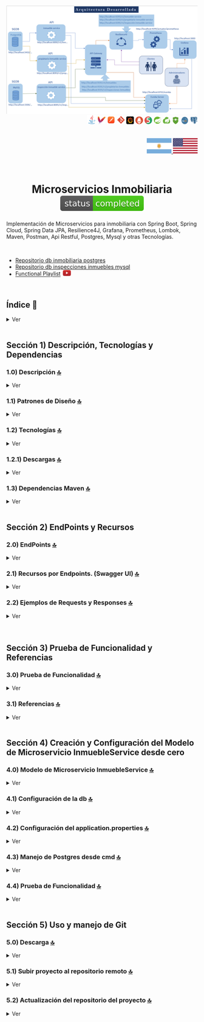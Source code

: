 <div align="center">
  <img src="../img/MicroservicesArquitectura.png" >
</div>

  <div align="right">
    <img width="24" height="24" src="../icons/backend/java/png/java.png" />
    <img width="20" height="20" src="../icons/devops/png/maven.png" />
    <img width="22" height="22" src="../icons/devops/png/postman.png" />
    <img width="22" height="22" src="../icons/devops/png/git.png" />
	<img width="20" height="20" src="../icons/devops/png/grafana.png" /> 
	<img width="20" height="20" src="../icons/devops/png/prometheus.png" />  
    <img width="20" height="" src="../icons/backend/java/png/junit.png" />
    <img width="20" height="20" src="../icons/backend/java/png/spring-boot.png" /> 
    <img width="20" height="20" src="../icons/backend/java/png/spring-cloud.png" /> 
	<img width="20" height="19" src="../icons/backend/java/png/spring-security.png" /> 
	<img width="20" height="19" src="../icons/database/png/mysql.png" />  
	<img width="20" height="20" src="../icons/database/png/postgres.png" />
	   
  </div>

<br>

<br>



<div align="right"> 
  <a href="./README.es.md">
    <img src="../icons/translation/arg-flag.jpg" width="65" height="40" />
  </a> 
  <a href="../../README.md">
    <img src="../icons/translation/eeuu-flag.jpg"  width="65" height="40" />
  </a> 
</div>

<br>

<br>

<div align="center">

# Microservicios Inmobiliaria ![(status-completed)](../icons/badges/status-completed.svg)

</div>

Implementación de Microservicios para inmobiliaria con Spring Boot, Spring Cloud, Spring Data JPA, Resilience4J, Grafana, Prometheus, Lombok, Maven, Postman, Api Restful, Postgres, Mysql y otras Tecnologías.

<br>

* [Repositorio db inmobiliaria postgres](https://github.com/andresWeitzel/db_inmobiliaria_microservicios_postgres)
* [Repositorio db inspecciones inmuebles mysql](https://github.com/andresWeitzel/db_inspecciones_inmuebles_microservicios_mysql)
* [Functional Playlist](https://www.youtube.com/playlist?list=PLCl11UFjHurC0zJPiNF-rCbAFd2BGUBOe) <a href="https://www.youtube.com/playlist?list=PLCl11UFjHurC0zJPiNF-rCbAFd2BGUBOe" target="_blank"> <img src="../icons/social-networks/yt.png" width="25" /></a>
 


<br>

## Índice 📜

<details>
 <summary> Ver </summary>
 
 <br>
 
 
### Sección 1) Descripción, Tecnologías y Dependencias 
 
 - [1.0) Descripción del Proyecto.](#10-descripción-)
 - [1.1) Patrones de Diseño.](#11-patrones-de-diseño-)
 - [1.2) Tecnologías.](#12-tecnologías-)
     - [1.2.1) Descargas.](#121-descargas)
 - [1.3) Dependencias Maven.](#13-dependencias-maven-)
 
### Sección 2) Endpoints y Recursos 
 
 - [2.0) EndPoints.](#endpoints-)
 - [2.1) Recursos por Endpoints.](#documentación-gráfica-de-recursos-por-endpoints-swagger-ui-)
 - [2.2) Ejemplos de Requests y Responses.](#22-ejemplos-de-requests-y-responses-)
 
 
### Sección 3) Prueba de Funcionalidad y Referencias
 
 - [3.0) Prueba de Funcionalidad.](#30-prueba-de-funcionalidad-)
 - [3.1) Referencias.](#31-referencias-)
	
### Sección 4) Creación y Configuración del Modelo de Microservicio InmuebleService desde cero
 
 - [4.0) Modelo de Microservicio InmuebleService.](#40-modelo-de-microservicio-inmuebleservice-)
     - [4.0.0) Creación y Configuración.](#400-creción-y-configuración)
     - [4.0.1) Enums.](#401-enums)
     - [4.0.2) Entidades.](#402-entidades)
     - [4.0.3) Interfaces.](#403-interfaces)
     - [4.0.4) Servicios.](#404-servicios)
     - [4.0.5) Objetos Value Object.](#405-objetos-value-objects)
     - [4.0.6) Template Value Object.](#406-template-value-objects)
     - [4.0.7) Controllers.](#407-controllers)
- [4.1) Configuración de la db.](#41-configuración-de-la-db-)
- [4.2) Configuración del application.properties.](#42-configuración-del-application-properties)
- [4.3) Manejo de Postgres desde cmd.](#43-manejo-de-postgres-desde-cmd)
- [4.4) Prueba de funcionalidad.](#44-prueba-de-funcionalidad)

### Sección 5) Uso y manejo de Git

- [5.0) Descarga.](#50-descarga-)
- [5.1) Subir proyecto al repositorio remoto.](#51-subir-proyecto-al-repositorio-remoto-)
- [5.2) Actualización del repositorio del proyecto.](#52-actualización-del-repositorio-del-proyecto-)
 
	
	
</details>


<br>

## Sección 1) Descripción, Tecnologías y Dependencias 


### 1.0) Descripción [🔝](#índice-) 

<details>
 <summary>Ver</summary>
 
 <br>

* Este proyecto surgió a fin de poner en práctica la interrelación y funcionamiento de varios Microservicios con diferentes SGDB como lo son Mysql y Postgres.
* Los Microservicios `PropietarioInmuebleService` e `InmuebleService` implementan una misma base de datos de tipo SGDB Postgres para una inmobiliaria.
* El Microservicio `InspeccionInmuebleService` se comunicará con una base de datos de tipo Mysql para la validación y control de los inmuebles de dicha.
* El Servicio de Gestión Genérico de los Microservicios será `EurekaService`, este no implementará ninguna base de datos ya que será el responsable de toda la gestión y Control del resto de los Microservicios y Servicios.
* El Servicio `Api Gateway` será el encargado de la gestión del resto de los 3 microservicios de la aplicación, se entrelaza mediante el Patrón de Diseño Circuit Breaker para el Control de Excepciones, Tolerancias a fallos, etc. Todos los recursos de los microservicios pasan a través del puerto y dirección de este.
* El Servicio `ResilienceFourJ` será el encargado de manejar de forma directa el Control de Excepciones, Errores, etc que se puedan presentar, al igual que el ApiGateway maneja el patrón Circuit Breaker, además para cada recurso de cada microservicio se implementar los módulos de dicho patrón.
* ResilienceFourJ está directamente configurado para trabajar con `Prometheus` y `Grafana`. Prometheus Manejará toda la información de ResilienceFourJ y Grafana deployará dicha información en un entorno Gráfico de tipo Dashboard.


* El Proyecto consta de 3 microservicios de tipo REST y 3 servicios de gestión, administración y seguridad para los microservicios

``` Microservicios
|  |  |--------> Microservice Rest InmuebleService ----------------> db_inmobiliaria_microservicios  		--> (Postgres) --> (compartida) 
|  |-----------> Microservice Rest PropietarioInmuebleService------> db_inmobiliaria_microservicios  		--> (Postgres) --> (compartida) 
|--------------> Microservice Rest InspeccionInmuebleService-------> db_inspecciones_inmuebles_microservicios   --> (Mysql)    --> (única)  
```

```
Servicios
|  |  |  |-----> Servicio EurekaService -----------> Servidor de Gestión de Microservicios
|  |  |--------> Servicio ApiGatewayService -------> Proxy con balanceo de carga para la gestión de peticiones de los Microservicios 
|  |-----------> Servicio ResilienceFourJService --> Servicio para el Control de Excepciones y Tolerancia a Fallos. Patrón Circuit Breaker
| |------------> Servicio Prometheus/Actuator -----> Manejo de los datos de ResilienceFourJ
|--------------> Servicio Grafana Dashboard -------> Deploy de los datos transferidos por Prometheus
```
 
 <br>

* [Repositorio db inmobiliaria postgres](https://github.com/andresWeitzel/db_inmobiliaria_microservicios_postgres)
* [Repositorio db inspecciones inmuebles mysql](https://github.com/andresWeitzel/db_inspecciones_inmuebles_microservicios_mysql)
* [PlayList Proyecto](https://www.youtube.com/playlist?list=PLCl11UFjHurC0zJPiNF-rCbAFd2BGUBOe)
 
<br>

</details>



### 1.1) Patrones de Diseño [🔝](#índice-)

<details>
 <summary>Ver</summary>
 
 <br>

| **Patrón de Diseño** | **Finalidad** |               
| ------------- | ------------- |
| DAO | Uso de interfaces y repositorios para la persistencia y almacenamiento de datos. |
| MVC | Separación y Representación de los Datos, Manejo de errores, Escalabilidad, etc  |
| VO  | Patrón Value Object para el relacionamiento de Objetos a través de Templates de cada Microservicio |
| DTO  | Patrón para el Uso de Objetos POJO para tranferencia de datos entre los Microservices y Resilience4J |
| Circuit Breaker | Patrón para el Control y Manejo de Excepciones junto con la Tolerancia a Fallos |

<br>

</details>



### 1.2) Tecnologías [🔝](#índice-)

<details>
 <summary>Ver</summary>
 
 <br>

| **Tecnologías** | **Versión** | **Finalidad** |           
| ------------- | ------------- | ------------- |
| [Java](https://docs.oracle.com/en/) |  12.0.2 | JDK |
| [Spring Tool Suite 4](https://spring.io/blog/2021/06/21/spring-tools-4-11-0-released) | 4.9.0  | IDE |
| [Spring Boot](https://spring.io/) |  2.6.4  | Framework |
| [Spring Boot Data JPA](https://spring.io/projects/spring-data-jpa)  | 2.6.3 | Mapeo de objetos y persistencia en la db |
| [Spring Validation](https://www.baeldung.com/spring-boot-bean-validation)  | 2.7 | Anotations para Validaciones |
| [Eureka Server and Client](https://cloud.spring.io/spring-cloud-netflix/multi/multi_spring-cloud-eureka-server.html) | 3.1.1 | Administración de Microservicios |
| [Api-Gateway](https://www.baeldung.com/spring-cloud-gateway) | 3.1.1 | Manejo de Recursos de nuestro Proxy |
| [Resilience4J](https://resilience4j.readme.io/docs) | 3.1.1 | Utilización del Patrón Circuit Breaker |
| [Spring-Actuator](https://resilience4j.readme.io/docs) | 3.1.1 | Monitorización y Administraciíon ApiRest |
| [Micrometer-Prometheus](https://www.baeldung.com/micrometer) | 1.8.4 | Dashboard y Monitorizacion data |
| [Prometheus App](https://prometheus.io/) | 2.35 |  Monitoreo |
| [Grafana App](https://grafana.com/) | 8.4.6 | Deploy de Analítica Microservicios |
| [Lombok](https://projectlombok.org/) | 1.18.22 | Automatización de Código | 
| [Open-Api y UI Swagger](https://www.openapis.org/) | 1.6.4 | Documentación de la Api | 
| [UI Swagger](https://swagger.io/tools/swagger-ui/) | 1.6.4 | Visualización y Gestión de la Api | 
| [Maven](https://maven.apache.org/) |  4.0.0 | Gestor de Proyectos |
| [Postman](https://www.postman.com/) | 9.1.1 | Visualización y Gestión de la Api | 
| [XAMPP](https://www.apachefriends.org/https://www.apachefriends.org/) | 3.2.2  | Paquete de Servidores |
| [DBeaver](https://www.apachefriends.org/) | 21.1 | Gestor de Base de Datos |
| [Mysql](https://www.mysql.com/) | 10.1.38 | Sistema de Gestión de Bases de Datos |
| [PostgreSQL](https://www.postgresql.org/) | 13.4 | Sistema de Gestión de Bases de Datos |
| [CMD](https://learn.microsoft.com/en-us/windows-server/administration/windows-commands/cmd) | 10 | Símbolo del Sistema para linea de comandos | 
| [GNU bash / Terminal](https://www.gnu.org/software/bash/) | 4.4.23  | Bash / Terminal para el manejo e implementación de Git. |
| [Git](https://git-scm.com/) | 2.29.1  | Control de Versiones |

<br>

</details>


### 1.2.1) Descargas [🔝](#índice-)

<details>
 <summary>Ver</summary>
 
 <br>

* [Java-JDK 12](https://www.oracle.com/java/technologies/javase/jdk12-archive-downloads.html)
* [Spring Tool Suite 4](https://spring.io/tools)
* [Prometheus](https://prometheus.io/download/)
* [Grafana](https://grafana.com/grafana/download?platform=windows)
* [Dbeaver](https://dbeaver.io/download/)
* [PostgreSQL](https://www.postgresql.org/download/)
* [MySQL](https://www.mysql.com/it/)	
* [Xampp](https://www.apachefriends.org/download.html)
* [Lombok](https://projectlombok.org/download)
* [Open UI](https://open-ui.org/)
* [Postman](https://www.postman.com/downloads/)
* [MongoDB](https://www.mongodb.com/try/download/community)
* [MongoDB Compass](https://www.mongodb.com/try/download/compass)
* [Git](https://git-scm.com/downloads)

<br>

</details>


### 1.3) Dependencias Maven [🔝](#índice-)

<details>
 <summary>Ver</summary>
 
 <br>

| **Dependencia Maven**  | **Versión** | **Finalidad** |             
| ------------- | ------------- | ------------- |
| mysql-connector | 8.0.21 |  Conexión al SGDB Mysql |
| postgresql-connector | 42.3.1 | Conexión al SGDB PostgreSQL | 
| lombok | 1.18.22 |  Dependencia para la automatización de Código |
| spring-boot-starter-test | 2.6.4 | Uso de Testing |
| spring-boot-starter-data-jpa | 2.6.4 | Api de JpaRepository para el manejo de métodos | 
| spring-boot-starter-devtools | 2.6.6 | Herramienta para la recompilación en tiempo de ejecución |
| spring-boot-starter-web | 2.6.4 | Se agrega toda la configuración web automáticamente de Maven a Spring |
| spring-boot-starter-actuator | 2.6.6 | Monitorización y Administración de la Api Rest |
| spring-boot-starter-aop | 2.6.6 | Modularidad de la Api Rest |
| spring-cloud-starter-netflix-eureka-client | 3.1.1 | Conexión de Servicio con el Servidor Eureka |
| spring-cloud-starter-netflix-eureka-server | 3.1.1 | Dependencias para el Servidor Eureka |
| spring-cloud-starter-gateway | 3.1.1 | Manejo de Recursos de nuestro Proxy |
| spring-cloud-starter-bootstrap | 3.1.1 | Preparación del Servidor de Configuración |
| spring-cloud-starter-config | 3.1.1 | Nos permite exteriorizar y centralizar la configuración de los microservicios en un solo lugar |
| spring-cloud-starter-circuitbreaker-resilience4j | 2.1.1 | Dependencia para el patrón Circ Break y el uso de Resiliencia | 

| **Administrador de Dependencia Maven**  | **Versión** | **Finalidad** |             
| ------------- | ------------- | ------------- |
| spring-cloud-dependencies | 2021.0.0 | Administrador de Dependencias cloud |


<br>

</details>



<br>

## Sección 2) EndPoints y Recursos

### 2.0) EndPoints [🔝](#índice-)

<details>
 <summary>Ver</summary>
 
### EndPoints MicroServicios Por Defecto:
* http://localhost:8092/v1/inmuebles/
* http://localhost:8093/v1/propietarios-inmuebles/
* http://localhost:8095/v1/inspecciones-inmuebles/

### EndPoints MicroServicios con Api Gateway:
* http://localhost:9191/v1/inmuebles/
* http://localhost:9191/v1/propietarios-inmuebles/
* http://localhost:9191/v1/inspecciones-inmuebles/

### EndPoints MicroServicios con Resilience4J
* http://localhost:9295/v1/inmueble-service
* http://localhost:9295/v1/propietario-inmueble-service/
* http://localhost:9295/v1/inspeccion-inmueble-service/

### EndPoint Analítica con Prometheus
* http://localhost:9295/actuator/prometheus

### EndPoint Deploy con Grafana (username:admin password:admin)
* http://localhost:3000/d/X034JGT7Gz/springboot-apm-dashboard?orgId=1&from=now-1m&to=now
  

<br>

</details>





### 2.1) Recursos por Endpoints. (Swagger UI) [🔝](#índice-)

<details>
 <summary>Ver</summary>

### Servicios en Spring Cloud Eureka Server
![Index app](../img/eurekaServer.png)

### MicroServices por host y puerto independientes
![Index app](../img/microservicesList.png)

### Deploy de Carga Inicial de Recursos a través de Grafana
![Index app](../img/carga_inicial.png)

### Métodos GET Testeo Microservices puerto Resilience con Postman
![Index app](../img/getMicroservices.png)

### Estadisticas de uso Http Métodos GET en Grafana
![Index app](../img/getHttpStadistic.png)

### Métodos POST Testeo Microservices puerto Resilience con Postman
![Index app](../img/postMicroservices.png)

### Estadisticas de uso Http Métodos POST en Grafana
![Index app](../img/postHttpStadistic.png)

### Deploy de Carga luego del consumo de Recursos a través de Grafana
![Index app](../img/carga_uso.png)
	
### Deploy de Carga de CPU Usada por el Sistema luego del consumo de Recursos a través de Grafana
![Index app](../img/systemCpuUsage.png)

 
 <br>

</details>

### 2.2) Ejemplos de Requests y Responses [🔝](#índice-)

<details>
 <summary>Ver</summary>

## Microservicio InmuebleService

### 2.2.1) POST Operations

#### Create Inmueble

###### Request (POST)

**Method:** POST  
**URL:** `http://localhost:8092/v1/inmuebles/`  
**Headers:**  
- Content-Type: application/json

**Body (raw JSON):**
```json
{
    "idPropInm": "550e8400-e29b-41d4-a716-446655440000",
    "descr": "Departamento de 2 ambientes con balcón",
    "tipo": "Departamento",
    "estadoInm": "DISPONIBLE",
    "precInmUsd": 150000.0,
    "direc": "Av. Corrientes 1234",
    "ubic": "Palermo",
    "sitWeb": "www.inmobiliaria.com"
}
```

###### Response (200 OK)

```json
{
    "id": "550e8400-e29b-41d4-a716-446655440001",
    "idPropInm": "550e8400-e29b-41d4-a716-446655440000",
    "descr": "Departamento de 2 ambientes con balcón",
    "tipo": "Departamento",
    "estadoInm": "DISPONIBLE",
    "precInmUsd": 150000.0,
    "direc": "Av. Corrientes 1234",
    "ubic": "Palermo",
    "sitWeb": "www.inmobiliaria.com"
}
```

###### Response (422 Unprocessable Entity)

```json
{
    "message": "No se ha Insertado el Inmueble en la Base de Datos"
}
```

### 2.2.2) GET Operations

#### Get All Inmuebles (Paginated)

###### Request (GET)

**Method:** GET  
**URL:** `http://localhost:8092/v1/inmuebles/listado?page=0&size=5&sort=id,desc`  
**Headers:**  
- Content-Type: application/json

###### Response (200 OK)

```json
{
    "content": [
        {
            "id": "550e8400-e29b-41d4-a716-446655440001",
            "idPropInm": "550e8400-e29b-41d4-a716-446655440000",
            "descr": "Departamento de 2 ambientes con balcón",
            "tipo": "Departamento",
            "estadoInm": "DISPONIBLE",
            "precInmUsd": 150000.0,
            "direc": "Av. Corrientes 1234",
            "ubic": "Palermo",
            "sitWeb": "www.inmobiliaria.com"
        }
    ],
    "pageable": {
        "sort": {
            "sorted": true,
            "unsorted": false
        },
        "pageNumber": 0,
        "pageSize": 5,
        "offset": 0,
        "paged": true,
        "unpaged": false
    },
    "totalElements": 1,
    "totalPages": 1,
    "last": true,
    "first": true,
    "sort": {
        "sorted": true,
        "unsorted": false
    },
    "numberOfElements": 1,
    "size": 5,
    "number": 0
}
```

#### Get Inmueble by ID

###### Request (GET)

**Method:** GET  
**URL:** `http://localhost:8092/v1/inmuebles/id/550e8400-e29b-41d4-a716-446655440001`  
**Headers:**  
- Content-Type: application/json

###### Response (200 OK)

```json
{
    "id": "550e8400-e29b-41d4-a716-446655440001",
    "idPropInm": "550e8400-e29b-41d4-a716-446655440000",
    "descr": "Departamento de 2 ambientes con balcón",
    "tipo": "Departamento",
    "estadoInm": "DISPONIBLE",
    "precInmUsd": 150000.0,
    "direc": "Av. Corrientes 1234",
    "ubic": "Palermo",
    "sitWeb": "www.inmobiliaria.com"
}
```

#### Get Inmuebles by Propietario ID

###### Request (GET)

**Method:** GET  
**URL:** `http://localhost:8092/v1/inmuebles/id-propietario-inmueble/550e8400-e29b-41d4-a716-446655440000?page=0&size=10`  
**Headers:**  
- Content-Type: application/json

###### Response (200 OK)

```json
{
    "content": [
        {
            "id": "550e8400-e29b-41d4-a716-446655440001",
            "idPropInm": "550e8400-e29b-41d4-a716-446655440000",
            "descr": "Departamento de 2 ambientes con balcón",
            "tipo": "Departamento",
            "estadoInm": "DISPONIBLE",
            "precInmUsd": 150000.0,
            "direc": "Av. Corrientes 1234",
            "ubic": "Palermo",
            "sitWeb": "www.inmobiliaria.com"
        }
    ],
    "totalElements": 1,
    "totalPages": 1
}
```

#### Get Inmueble with Propietario Template

###### Request (GET)

**Method:** GET  
**URL:** `http://localhost:8092/v1/inmuebles/inmueble-con-propietario-inmueble/id-inm/550e8400-e29b-41d4-a716-446655440001`  
**Headers:**  
- Content-Type: application/json

###### Response (200 OK)

```json
{
    "propietarioInmuebleVO": {
        "id": "550e8400-e29b-41d4-a716-446655440000",
        "nombre": "Juan",
        "apellido": "Pérez",
        "edad": 35,
        "fechaNac": "1988-05-15",
        "tipoDoc": "DNI",
        "nroDoc": "12345678",
        "direc": "Av. Libertador 1000",
        "nroTelPrinc": "11-1234-5678",
        "nroTelSec": "11-8765-4321",
        "email": "juan.perez@email.com"
    },
    "inmueble": {
        "id": "550e8400-e29b-41d4-a716-446655440001",
        "idPropInm": "550e8400-e29b-41d4-a716-446655440000",
        "descr": "Departamento de 2 ambientes con balcón",
        "tipo": "Departamento",
        "estadoInm": "DISPONIBLE",
        "precInmUsd": 150000.0,
        "direc": "Av. Corrientes 1234",
        "ubic": "Palermo",
        "sitWeb": "www.inmobiliaria.com"
    }
}
```

### 2.2.3) PUT Operations

#### Update Inmueble

###### Request (PUT)

**Method:** PUT  
**URL:** `http://localhost:8092/v1/inmuebles/`  
**Headers:**  
- Content-Type: application/json

**Body (raw JSON):**
```json
{
    "id": "550e8400-e29b-41d4-a716-446655440001",
    "idPropInm": "550e8400-e29b-41d4-a716-446655440000",
    "descr": "Departamento de 2 ambientes con balcón y terraza",
    "tipo": "Departamento",
    "estadoInm": "VENDIDO",
    "precInmUsd": 160000.0,
    "direc": "Av. Corrientes 1234",
    "ubic": "Palermo",
    "sitWeb": "www.inmobiliaria.com"
}
```

###### Response (200 OK)

```json
{
    "id": "550e8400-e29b-41d4-a716-446655440001",
    "idPropInm": "550e8400-e29b-41d4-a716-446655440000",
    "descr": "Departamento de 2 ambientes con balcón y terraza",
    "tipo": "Departamento",
    "estadoInm": "VENDIDO",
    "precInmUsd": 160000.0,
    "direc": "Av. Corrientes 1234",
    "ubic": "Palermo",
    "sitWeb": "www.inmobiliaria.com"
}
```

### 2.2.4) DELETE Operations

#### Delete Inmueble

###### Request (DELETE)

**Method:** DELETE  
**URL:** `http://localhost:8092/v1/inmuebles/550e8400-e29b-41d4-a716-446655440001`  
**Headers:**  
- Content-Type: application/json

###### Response (200 OK)

```json
{
    "message": "Se ha Eliminado el Inmueble de la Base de Datos"
}
```

---

## Microservicio PropietarioInmuebleService

### 2.2.5) POST Operations

#### Create Propietario Inmueble

###### Request (POST)

**Method:** POST  
**URL:** `http://localhost:8093/v1/propietarios-inmuebles/`  
**Headers:**  
- Content-Type: application/json

**Body (raw JSON):**
```json
{
    "nombre": "María",
    "apellido": "González",
    "edad": 42,
    "fechaNac": "1981-03-20",
    "tipoDoc": "DNI",
    "nroDoc": "87654321",
    "direc": "Av. Santa Fe 2000",
    "nroTelPrinc": "11-9876-5432",
    "nroTelSec": "11-1111-2222",
    "email": "maria.gonzalez@email.com"
}
```

###### Response (200 OK)

```json
{
    "id": "550e8400-e29b-41d4-a716-446655440002",
    "nombre": "María",
    "apellido": "González",
    "edad": 42,
    "fechaNac": "1981-03-20",
    "tipoDoc": "DNI",
    "nroDoc": "87654321",
    "direc": "Av. Santa Fe 2000",
    "nroTelPrinc": "11-9876-5432",
    "nroTelSec": "11-1111-2222",
    "email": "maria.gonzalez@email.com"
}
```

### 2.2.6) GET Operations

#### Get All Propietarios (Paginated)

###### Request (GET)

**Method:** GET  
**URL:** `http://localhost:8093/v1/propietarios-inmuebles/listado?page=0&size=5&sort=apellido,asc`  
**Headers:**  
- Content-Type: application/json

###### Response (200 OK)

```json
{
    "content": [
        {
            "id": "550e8400-e29b-41d4-a716-446655440000",
            "nombre": "Juan",
            "apellido": "Pérez",
            "edad": 35,
            "fechaNac": "1988-05-15",
            "tipoDoc": "DNI",
            "nroDoc": "12345678",
            "direc": "Av. Libertador 1000",
            "nroTelPrinc": "11-1234-5678",
            "nroTelSec": "11-8765-4321",
            "email": "juan.perez@email.com"
        },
        {
            "id": "550e8400-e29b-41d4-a716-446655440002",
            "nombre": "María",
            "apellido": "González",
            "edad": 42,
            "fechaNac": "1981-03-20",
            "tipoDoc": "DNI",
            "nroDoc": "87654321",
            "direc": "Av. Santa Fe 2000",
            "nroTelPrinc": "11-9876-5432",
            "nroTelSec": "11-1111-2222",
            "email": "maria.gonzalez@email.com"
        }
    ],
    "totalElements": 2,
    "totalPages": 1
}
```

#### Get Propietario by ID

###### Request (GET)

**Method:** GET  
**URL:** `http://localhost:8093/v1/propietarios-inmuebles/id/550e8400-e29b-41d4-a716-446655440000`  
**Headers:**  
- Content-Type: application/json

###### Response (200 OK)

```json
{
    "id": "550e8400-e29b-41d4-a716-446655440000",
    "nombre": "Juan",
    "apellido": "Pérez",
    "edad": 35,
    "fechaNac": "1988-05-15",
    "tipoDoc": "DNI",
    "nroDoc": "12345678",
    "direc": "Av. Libertador 1000",
    "nroTelPrinc": "11-1234-5678",
    "nroTelSec": "11-8765-4321",
    "email": "juan.perez@email.com"
}
```

#### Get Propietarios by Nombre

###### Request (GET)

**Method:** GET  
**URL:** `http://localhost:8093/v1/propietarios-inmuebles/nombre/Juan?page=0&size=10`  
**Headers:**  
- Content-Type: application/json

###### Response (200 OK)

```json
{
    "content": [
        {
            "id": "550e8400-e29b-41d4-a716-446655440000",
            "nombre": "Juan",
            "apellido": "Pérez",
            "edad": 35,
            "fechaNac": "1988-05-15",
            "tipoDoc": "DNI",
            "nroDoc": "12345678",
            "direc": "Av. Libertador 1000",
            "nroTelPrinc": "11-1234-5678",
            "nroTelSec": "11-8765-4321",
            "email": "juan.perez@email.com"
        }
    ],
    "totalElements": 1,
    "totalPages": 1
}
```

### 2.2.7) PUT Operations

#### Update Propietario Inmueble

###### Request (PUT)

**Method:** PUT  
**URL:** `http://localhost:8093/v1/propietarios-inmuebles/`  
**Headers:**  
- Content-Type: application/json

**Body (raw JSON):**
```json
{
    "id": "550e8400-e29b-41d4-a716-446655440000",
    "nombre": "Juan Carlos",
    "apellido": "Pérez",
    "edad": 36,
    "fechaNac": "1988-05-15",
    "tipoDoc": "DNI",
    "nroDoc": "12345678",
    "direc": "Av. Libertador 1500",
    "nroTelPrinc": "11-1234-5678",
    "nroTelSec": "11-8765-4321",
    "email": "juan.perez@email.com"
}
```

###### Response (200 OK)

```json
{
    "id": "550e8400-e29b-41d4-a716-446655440000",
    "nombre": "Juan Carlos",
    "apellido": "Pérez",
    "edad": 36,
    "fechaNac": "1988-05-15",
    "tipoDoc": "DNI",
    "nroDoc": "12345678",
    "direc": "Av. Libertador 1500",
    "nroTelPrinc": "11-1234-5678",
    "nroTelSec": "11-8765-4321",
    "email": "juan.perez@email.com"
}
```

### 2.2.8) DELETE Operations

#### Delete Propietario Inmueble

###### Request (DELETE)

**Method:** DELETE  
**URL:** `http://localhost:8093/v1/propietarios-inmuebles/550e8400-e29b-41d4-a716-446655440000`  
**Headers:**  
- Content-Type: application/json

###### Response (200 OK)

```json
{
    "message": "Se ha Eliminado el Propietario del Inmueble de la Base de Datos"
}
```

---

## Microservicio InspeccionInmuebleService

### 2.2.9) POST Operations

#### Create Inspeccion Inmueble

###### Request (POST)

**Method:** POST  
**URL:** `http://localhost:8095/v1/inspecciones-inmuebles/`  
**Headers:**  
- Content-Type: application/json

**Body (raw JSON):**
```json
{
    "idInm": "550e8400-e29b-41d4-a716-446655440001",
    "estadoInsp": "PENDIENTE",
    "tipoInsp": "ESTRUCTURAL",
    "descrInsp": "Inspección estructural completa del edificio",
    "empresa": "Inspecciones S.A.",
    "direc": "Av. Corrientes 1234",
    "nroTel": "11-5555-6666",
    "costo": 500.0,
    "fecha": "2024-01-15",
    "hora": "14:30:00"
}
```

###### Response (200 OK)

```json
{
    "id": "550e8400-e29b-41d4-a716-446655440003",
    "idInm": "550e8400-e29b-41d4-a716-446655440001",
    "estadoInsp": "PENDIENTE",
    "tipoInsp": "ESTRUCTURAL",
    "descrInsp": "Inspección estructural completa del edificio",
    "empresa": "Inspecciones S.A.",
    "direc": "Av. Corrientes 1234",
    "nroTel": "11-5555-6666",
    "costo": 500.0,
    "fecha": "2024-01-15",
    "hora": "14:30:00"
}
```

### 2.2.10) GET Operations

#### Get All Inspecciones (Paginated)

###### Request (GET)

**Method:** GET  
**URL:** `http://localhost:8095/v1/inspecciones-inmuebles/listado?page=0&size=5&sort=fecha,desc`  
**Headers:**  
- Content-Type: application/json

###### Response (200 OK)

```json
{
    "content": [
        {
            "id": "550e8400-e29b-41d4-a716-446655440003",
            "idInm": "550e8400-e29b-41d4-a716-446655440001",
            "estadoInsp": "PENDIENTE",
            "tipoInsp": "ESTRUCTURAL",
            "descrInsp": "Inspección estructural completa del edificio",
            "empresa": "Inspecciones S.A.",
            "direc": "Av. Corrientes 1234",
            "nroTel": "11-5555-6666",
            "costo": 500.0,
            "fecha": "2024-01-15",
            "hora": "14:30:00"
        }
    ],
    "totalElements": 1,
    "totalPages": 1
}
```

#### Get Inspeccion by ID

###### Request (GET)

**Method:** GET  
**URL:** `http://localhost:8095/v1/inspecciones-inmuebles/id/550e8400-e29b-41d4-a716-446655440003`  
**Headers:**  
- Content-Type: application/json

###### Response (200 OK)

```json
{
    "id": "550e8400-e29b-41d4-a716-446655440003",
    "idInm": "550e8400-e29b-41d4-a716-446655440001",
    "estadoInsp": "PENDIENTE",
    "tipoInsp": "ESTRUCTURAL",
    "descrInsp": "Inspección estructural completa del edificio",
    "empresa": "Inspecciones S.A.",
    "direc": "Av. Corrientes 1234",
    "nroTel": "11-5555-6666",
    "costo": 500.0,
    "fecha": "2024-01-15",
    "hora": "14:30:00"
}
```

#### Get Inspeccion with Inmueble Template

###### Request (GET)

**Method:** GET  
**URL:** `http://localhost:8095/v1/inspecciones-inmuebles/inspeccion-inmueble-con-inmueble/id-inmueble/550e8400-e29b-41d4-a716-446655440001`  
**Headers:**  
- Content-Type: application/json

###### Response (200 OK)

```json
{
    "inspeccionInmuebleEntity": {
        "id": "550e8400-e29b-41d4-a716-446655440003",
        "idInm": "550e8400-e29b-41d4-a716-446655440001",
        "estadoInsp": "PENDIENTE",
        "tipoInsp": "ESTRUCTURAL",
        "descrInsp": "Inspección estructural completa del edificio",
        "empresa": "Inspecciones S.A.",
        "direc": "Av. Corrientes 1234",
        "nroTel": "11-5555-6666",
        "costo": 500.0,
        "fecha": "2024-01-15",
        "hora": "14:30:00"
    },
    "inmuebleVO": {
        "id": "550e8400-e29b-41d4-a716-446655440001",
        "idPropInm": "550e8400-e29b-41d4-a716-446655440000",
        "descr": "Departamento de 2 ambientes con balcón",
        "tipo": "Departamento",
        "estadoInm": "DISPONIBLE",
        "precioInmUsd": 150000.0,
        "direc": "Av. Corrientes 1234",
        "ubic": "Palermo",
        "sitWeb": "www.inmobiliaria.com"
    }
}
```

### 2.2.11) PUT Operations

#### Update Inspeccion Inmueble

###### Request (PUT)

**Method:** PUT  
**URL:** `http://localhost:8095/v1/inspecciones-inmuebles/`  
**Headers:**  
- Content-Type: application/json

**Body (raw JSON):**
```json
{
    "id": "550e8400-e29b-41d4-a716-446655440003",
    "idInm": "550e8400-e29b-41d4-a716-446655440001",
    "estadoInsp": "COMPLETADA",
    "tipoInsp": "ESTRUCTURAL",
    "descrInsp": "Inspección estructural completa del edificio - APROBADA",
    "empresa": "Inspecciones S.A.",
    "direc": "Av. Corrientes 1234",
    "nroTel": "11-5555-6666",
    "costo": 500.0,
    "fecha": "2024-01-15",
    "hora": "14:30:00"
}
```

###### Response (200 OK)

```json
{
    "id": "550e8400-e29b-41d4-a716-446655440003",
    "idInm": "550e8400-e29b-41d4-a716-446655440001",
    "estadoInsp": "COMPLETADA",
    "tipoInsp": "ESTRUCTURAL",
    "descrInsp": "Inspección estructural completa del edificio - APROBADA",
    "empresa": "Inspecciones S.A.",
    "direc": "Av. Corrientes 1234",
    "nroTel": "11-5555-6666",
    "costo": 500.0,
    "fecha": "2024-01-15",
    "hora": "14:30:00"
}
```

### 2.2.12) DELETE Operations

#### Delete Inspeccion Inmueble

###### Request (DELETE)

**Method:** DELETE  
**URL:** `http://localhost:8095/v1/inspecciones-inmuebles/550e8400-e29b-41d4-a716-446655440003`  
**Headers:**  
- Content-Type: application/json

###### Response (200 OK)

```json
{
    "message": "Se ha Eliminado la Inspección del Inmueble de la Base de datos"
}
```

---

## Microservicios con API Gateway

### 2.2.13) API Gateway Endpoints

#### Get All Inmuebles through Gateway

###### Request (GET)

**Method:** GET  
**URL:** `http://localhost:9191/v1/inmuebles/listado?page=0&size=5`  
**Headers:**  
- Content-Type: application/json

#### Get All Propietarios through Gateway

###### Request (GET)

**Method:** GET  
**URL:** `http://localhost:9191/v1/propietarios-inmuebles/listado?page=0&size=5`  
**Headers:**  
- Content-Type: application/json

#### Get All Inspecciones through Gateway

###### Request (GET)

**Method:** GET  
**URL:** `http://localhost:9191/v1/inspecciones-inmuebles/listado?page=0&size=5`  
**Headers:**  
- Content-Type: application/json

---

## Microservicios con Resilience4J

### 2.2.14) Resilience4J Endpoints

#### Get All Inmuebles through Resilience4J

###### Request (GET)

**Method:** GET  
**URL:** `http://localhost:9295/v1/inmueble-service/listado`  
**Headers:**  
- Content-Type: application/json

#### Get All Propietarios through Resilience4J

###### Request (GET)

**Method:** GET  
**URL:** `http://localhost:9295/v1/propietario-inmueble-service/listado`  
**Headers:**  
- Content-Type: application/json

#### Get All Inspecciones through Resilience4J

###### Request (GET)

**Method:** GET  
**URL:** `http://localhost:9295/v1/inspeccion-inmueble-service/listado`  
**Headers:**  
- Content-Type: application/json

---

## Error Responses

### 2.2.15) Common Error Responses

#### 422 Unprocessable Entity

```json
{
    "message": "No se ha Insertado el Inmueble en la Base de Datos"
}
```

#### 404 Not Found

```json
{
    "message": "Resource not found"
}
```

#### 500 Internal Server Error

```json
{
    "message": "Internal server error occurred"
}
```

<br>

</details>



<br>

<br>

## Sección 3) Prueba de Funcionalidad y Referencias


### 3.0) Prueba de Funcionalidad [🔝](#índice-)

<details>
 <summary>Ver</summary>


### API's Rest Microservicios Por Defecto

* [Microservicio Inmueble Service](https://www.youtube.com/watch?v=dpEpQqyBTEw&list=PLCl11UFjHurC0zJPiNF-rCbAFd2BGUBOe&index=1)

* [Microservicio Propietario Inmueble Service](https://www.youtube.com/watch?v=ahi5WDX19rQ&list=PLCl11UFjHurC0zJPiNF-rCbAFd2BGUBOe&index=2)

* [Microservicio Inspeccion Inmueble Service](https://www.youtube.com/watch?v=6KeUPebnKu8&list=PLCl11UFjHurC0zJPiNF-rCbAFd2BGUBOe&index=3&t=2s)

</br>

###  API's Rest Microservicios con Api Gateway

* [Microservicios](https://www.youtube.com/watch?v=kkjxv7HMlNI&list=PLCl11UFjHurC0zJPiNF-rCbAFd2BGUBOe&index=4)

</br>

### API's Rest Microservicios con Resilience4J

* [Microservicio Inmueble-Service Resilience](https://www.youtube.com/watch?v=9OEwhURfrXw&list=PLCl11UFjHurC0zJPiNF-rCbAFd2BGUBOe&index=6&t=214s)

* [Microservicios Propietario-Inmueble-Service e Inspección-Inmueble-Service Resilience](https://www.youtube.com/watch?v=mn-jAeEwt-8&list=PLCl11UFjHurC0zJPiNF-rCbAFd2BGUBOe&index=6)

</br>

### Deploy Analítica de Datos Microservicios con Grafana y Prometheus 

* [Análisis Peticiones HTTP](https://www.youtube.com/watch?v=9TxvWcXT-JM&list=PLCl11UFjHurC0zJPiNF-rCbAFd2BGUBOe&index=7)	
	
 <br>

</details>





### 3.1) Referencias [🔝](#índice-)

<details>
 <summary>Ver</summary>
	
### Documentación No Oficial Recomendada

* [Estructuración y Creación de Microservicios](https://www.youtube.com/watch?v=BnknNTN8icw&t=5s)
* [Desarrollo de Resilience4j](https://www.youtube.com/watch?v=Z_viIJSGXJw&list=PLq3uEqRnr_2GlhVSqltfLtpO8GF4VIICY&index=1)
* [Setup Dashboard Grafana](https://www.youtube.com/watch?v=4WWW2ZLEg74)
* [Setup/Config Dashboard Grafana](https://www.youtube.com/watch?v=zTZe447nDhI)

 <br>

</details>






<br>

## Sección 4) Creación y Configuración del Modelo de Microservicio InmuebleService desde cero


### 4.0) Modelo de Microservicio InmuebleService [🔝](#índice-)

<details>
 <summary>Ver</summary>

#### 4.0.0) Creación y Configuración
#### (Solamente se explicará e incluirá código relevante para microservicios, toda explicación y pasos desde cero para una API REST se incluye en otro proyecto..https://github.com/andresWeitzel/Api_Rest_Spring_Productos)


* Creamos y configuramos un Spring Started Proyect ( Name: InmuebleService | Group: com.inmueble.service | Package : com.inmueble.service )
* Desde la configuración del proyecto agregamos las dependencias spring web, spring data jpa, postgresql driver y Lombok

```xml
<dependency>
			<groupId>org.springframework.boot</groupId>
			<artifactId>spring-boot-starter-data-jpa</artifactId>
		</dependency>
		<dependency>
			<groupId>org.springframework.boot</groupId>
			<artifactId>spring-boot-starter-web</artifactId>
		</dependency>

		<dependency>
			<groupId>org.postgresql</groupId>
			<artifactId>postgresql</artifactId>
			<scope>runtime</scope>
		</dependency>
		<dependency>
			<groupId>org.projectlombok</groupId>
			<artifactId>lombok</artifactId>
			<optional>true</optional>
		</dependency>
		<dependency>
			<groupId>org.springframework.boot</groupId>
			<artifactId>spring-boot-starter-test</artifactId>
			<scope>test</scope>
		</dependency>
```

</br>

#### Configuración e Instalación de `Lombok`
* Seguidamente de tener el jars a través de la dependencia en nuestro proyecto, vamos a instalar lombok para poder utilizarlo, no basta con la descarga, hay que realizar la configuración y descarga del mismo en nuestro ordenador.
* Buscamos el jar en Maven Dependencies `lombok-1.18....` Click derecho y properties
* Pestaña Java Source Attachment y buscamos el Path donde se descargo el jar de lombok.
* Nos dirigimos a dicha carpeta, en mi caso `C:\Users\andre\.m2\repository\org\projectlombok\lombok\1.18.22` y ejecutamos el jar de lombok `lombok-1.18.22.jar`
* VAMOS A REALIZAR LA INSTALACIÓN EN LA CARPETA DE CONFIGURACIÓN DE NUESTRO IDE SELECCIONANDO SELECCIONANDO SPECIFY LOCATION, EN MI CASO SPRING TOOL SUITE `C:\Program Files (x86)\sts-4.13.1.RELEASE`
* Instalamos, siguiente siguiente...
* Cerramos y Abrimos el IDE para que los cambios se ejecuten correctamente


<br>


#### 4.0.1) Enums
#### (Solamente se explicará e incluirá código relevante para microservicios, toda explicación y pasos desde cero para una API REST se incluye en otro proyecto..https://github.com/andresWeitzel/Api_Rest_Spring_Productos)
* Dentro de la jerarquia de paquetes `com.inmueble.service` creamos el paquete `enums`
* Vamos a crear una clase enumerado para el campo `estado_inmueble_enum` de la entidad `Inmueble` que crearemos a continuación
* Dentro del paquete `enum` creamos la clase `EstadoInmuebleEnum`
* Para esta clase no Agregamos la annotation @Entity de JPA ya que no vamos a crear una tabla en la base de datos, sino usar los posibles valores de los enumerados
* Agregamos los tipos de enumerados disponibles para utilizar de la base de datos..
 ```java
 

 package com.inmueble.service.enums;
 


public enum EstadoInmuebleEnum {
	VENDIDO, DISPONIBLE, NO_DISPONIBLE, FALTA_INSPECCION;

}

 ```
 
 <br>


#### 4.0.2) Entidades

* Dentro de la jerarquia de paquetes `com.inmueble.service` creamos el paquete `entity`
* Dentro del mismo la clase `Inmueble`
* Agregamos las annotations correspondientes de la clase para JPA 
* Desarrollamos todos los campos privados modelando la tabla inmuebles de la db `db_inmuebles_microservicios`
* Agregamos también las annotations necesarias para los campos, seguidamente `@Enumerated(EnumType.STRING)` para el enumerado. No agregamos el resto de las anotaciones ya que vamos a implementar lombok
* Luego Agregamos las anotaciones para lombok `@Data` , `@AllArgsConstructor` y `@NoArgsConstructor` , la primera para la generacion de los getters y setters y el resto de metodos, la segunda para los constructores sobrecargados de la Entidad y la tercera para constructor vacio 

 
 ```java
package com.inmueble.service.entity;

import javax.persistence.Column;
import javax.persistence.Entity;
import javax.persistence.EnumType;
import javax.persistence.Enumerated;
import javax.persistence.GeneratedValue;
import javax.persistence.GenerationType;
import javax.persistence.Id;
import javax.persistence.Table;

import com.inmueble.service.enums.EstadoInmuebleEnum;

import lombok.AllArgsConstructor;
import lombok.Data;
import lombok.NoArgsConstructor;

@Table(name="inmuebles")
@Entity
@Data
@AllArgsConstructor
@NoArgsConstructor
public class Inmueble {
	
	
	@GeneratedValue(strategy = GenerationType.AUTO)
	@Id
	@Column(name="id")
	private int id;
	
	@Column(name="id_propietario_inmueble")
	private int idPropietarioInmueble;
	
	@Column(name="descripcion")
	private String descripcion;
	
	@Column(name="tipo")
	private String tipo;
	
	@Enumerated(EnumType.STRING)
	@Column(name="estado_inmueble")
	private EstadoInmuebleEnum  estadoInmuebleEnum;
	
	@Column(name="precio_inmueble_usd") 
	private double precioInmuebleUsd;
	
	@Column(name="direccion")
	private String direccion;
	
	@Column(name="ubicacion")
	private String ubicacion;
	
	@Column(name="sitio_web")
	private String sitioWeb;

}


 ```

 
 <br>


#### 4.0.3) Interfaces

* Dentro de la jerarquia de paquetes `com.inmueble.service` creamos el paquete `repository`
* Dentro del mismo la Interfaz `I_InmuebleRepository`
* Agregamos la annotation `@Repository` de la clase para JPA y usamos la interfaz  `JpaRepository<InmuebleEntity, Serializable>` junto con la Interfaz de Paginación `PagingAndSortingRepository<Inmueble, Long>` para toda la funcionalidad para la creación de los métodos Jpa.
* Creamos y Definimos todos los métodos abstractos haciendo referencia a los campos de la entidad tentativos de uso. 
* No creamos los métodos CRUD (add, save, update) en la interfaz, ya que declaramos todos los métodos abstractos sin devolución de valores. El método `findAll` será para Paginados..
 
 ```java
package com.inmueble.service.repository;

import java.io.Serializable;
import java.util.List;

import org.springframework.data.domain.Page;
import org.springframework.data.domain.Pageable;
import org.springframework.data.jpa.repository.JpaRepository;
import org.springframework.data.repository.PagingAndSortingRepository;
import org.springframework.stereotype.Repository;

import com.inmueble.service.entity.Inmueble;
import com.inmueble.service.enums.EstadoInmuebleEnum;

@Repository
public interface I_InmuebleRepository extends JpaRepository<Inmueble, Serializable>, PagingAndSortingRepository<Inmueble, Serializable> {

	
	//============================ MÉTODOS DE BÚSQUEDA ============================== 
	
	public abstract Inmueble findById(int id);
	
	public abstract List<Inmueble> findByIdPropietarioInmueble(int id);
	
	public abstract List<Inmueble> findByDescripcion(String descripcion);
	
	public abstract List<Inmueble> findByTipo(String tipo);
	
	public abstract List<Inmueble> findByEstadoInmuebleEnum(EstadoInmuebleEnum  estadoInmuebleEnum);
	
	public abstract List<Inmueble> findByPrecioInmuebleUsd(double precioInmueble);
	
	public abstract List<Inmueble> findByDireccion(String direccion);
	
	public abstract List<Inmueble> findByUbicacion(String ubicacion);
	
	public abstract List<Inmueble> findBySitioWeb(String sitioWeb);

	public abstract Page<Inmueble> findAll(Pageable pageable);
	
	
	
	

}


 ```
 
 <br>


#### 4.0.4) Servicios

* Dentro de la jerarquia de paquetes `com.inmueble.service` creamos el paquete `service`
* Dentro del mismo la Clase Service `InmuebleService`
* Agregamos la annotation `@Service` de la clase haciendo referencia para Spring y `@Autowired` para implementar Inyección de Dependencias de la interfaz creada.
* Usamos log4j para los logs de error en los métodos CRUD para la persistencia. 
* Desarrollamos el cuerpo de cada método de la interfaz
* Cada Método CRUD tiene su comprobación de Persistencia y devolverán un booleano según el resultado de la operación, los mismos pueden ser modificados para adicionar mayor seguridad.
 
 ```java
package com.inmueble.service.service;

import java.util.List;

import org.apache.logging.log4j.Logger;
import org.springframework.beans.factory.annotation.Autowired;
import org.springframework.data.domain.Pageable;
import org.springframework.stereotype.Service;

import com.inmueble.service.entity.Inmueble;
import com.inmueble.service.enums.EstadoInmuebleEnum;
import com.inmueble.service.repository.I_InmuebleRepository;

@Service
public class InmuebleService {
	
	@Autowired
	private I_InmuebleRepository iInmuebleRepository;
	
	
	// ============= LOGS ========================	
	private static final Logger logger = org.apache.logging.log4j.LogManager.getLogger(InmuebleService.class);

	
	// ============ MÉTODOS CRUD ==================
	
	// ----INSERT----
	public boolean addInmueble(Inmueble inmueble) {
		try {
			if(inmueble == null) {
				logger.error("ERROR addInmueble : EL INMUEBLE " + inmueble+" ES NULO!!");
				return false;
			}else {
				iInmuebleRepository.save(inmueble);
				return true;
			}
			
			
		} catch (Exception e) {
			logger.error("ERROR addInmueble : EL INMUEBLE " + inmueble+ " NO SE HA INSERTADO EN LA DB!!");
			return false;
		}
	}
	
	
	// ----UPDATE----
	public boolean updateInmueble(Inmueble inmueble) {
		try {
			if(inmueble == null) {
				logger.error("ERROR updateInmueble : EL INMUEBLE " + inmueble + " ES NULO!!");
				return false;
			}else {
				iInmuebleRepository.save(inmueble);
				return true;
			}
			
		} catch (Exception e) {
			logger.error("ERROR updateInmueble : EL INMUEBLE " + inmueble + " NO SE HA ACTUALIZADO EN LA DB!!");
			return false;
		}
	}
	
	// ----DELETE----
	public boolean deleteInmueble(int id) {
		try {
			if(id == 0) {
				logger.error("ERROR deleteInmueble : EL ID DEL INMUEBLE ES CERO!!");
				return false;
			}else {
				iInmuebleRepository.delete(iInmuebleRepository.findById(id));
				return true;
			}
			
		} catch (Exception e) {
			logger.error("ERROR deleteInmueble : EL INMUEBLE CON EL ID " + id + " NO SE HA ELIMINADO DE LA DB!!");
			return false;
		}
	}
	
	// ----SELECT----
	public List<Inmueble> getAllInmueble(Pageable pageable){
		
		return iInmuebleRepository.findAll(pageable).getContent();
	}
	
	// ============ MÉTODOS DE BÚSQUEDA ==================
	
	//----ID-----
	public Inmueble findById(int id) {
		return iInmuebleRepository.findById(id);
	}
	

	//---- ID PROPIETARIO INMUEBLE-----
	public List<Inmueble> findByIdPropietarioInmueble(int id) {
		return iInmuebleRepository.findByIdPropietarioInmueble(id);
	}
	
	
	//---- DESCRIPCION INMUEBLE-----
	public List<Inmueble> findByDescripcion(String descripcion) {
		return iInmuebleRepository.findByDescripcion(descripcion);
	}
	
	//----- TIPO DE INMUEBLE --------
	public List<Inmueble> findByTipo(String tipo) {
		return iInmuebleRepository.findByTipo(tipo);
	}
	
	
	//---- ESTADO INMUEBLE-----
	public List<Inmueble> findByEstadoInmuebleEnum(EstadoInmuebleEnum estadoInmuebleEnum) {
		return iInmuebleRepository.findByEstadoInmuebleEnum(estadoInmuebleEnum);
	}
	
	
	
	//---- PRECIO INMUEBLE-----
	public List<Inmueble> findByPrecioInmueble(double precio) {
		return iInmuebleRepository.findByPrecioInmuebleUsd(precio);
	}
	
	//---- DIRECCION INMUEBLE-----
	public List<Inmueble> findByDireccion(String direccion) {
		return iInmuebleRepository.findByDireccion(direccion);
	}
	
	//---- UBICACION INMUEBLE-----
	public List<Inmueble> findByUbicacion(String ubicacion) {
		return iInmuebleRepository.findByUbicacion(ubicacion);
	}
	
	//---- SITIO WEB INMUEBLE-----
	public List<Inmueble> findBySitioWeb(String sitioWeb) {
		return iInmuebleRepository.findBySitioWeb(sitioWeb);
	}
		
		
	
	
	
}

 ```
 
 <br>


#### 4.0.5) Objectos Value Object
#### (Los objetos de valor nos van a permiten relacionar los microservicios a través de nuestro servicio REST garantizando nua expresividad máxima de nuetsro código)

</br> 

* Creamos el paquete `valueobjects` dentro de la ruta convencional
* Creamos la clase `PropietarioInmuebleVO` 
* ES NECESARIO TENER O CONOCER LOS ATRIBUTOS DE LA ENTIDAD DEL MICROSERVICIO `PropietarioInmuebleService` para copiar los mismos de la clase original entity sin las anotaciones, salvo las de lombok, ya que será una clase pojo.
* Esta paso de los value object lo agrego acá por temas de organización de código, se puede desarrollar ambos microservicios y luego realizar este paso, temas de comodidad.


```java
package com.inmueble.service.valueobjects;

import java.time.LocalDate;

import lombok.AllArgsConstructor;
import lombok.Data;
import lombok.NoArgsConstructor;



@Data
@AllArgsConstructor
@NoArgsConstructor
public class PropietarioInmuebleVO {

	private int id;

	private String nombre;

	private String apellido;

	private int edad;

	private LocalDate fechaNacimiento;

	private String tipoDocumento;

	private String nroDocumento;

	private String direccion;

	private String nroTelefonoPrincipal;

	private String nroTelefonoSecundario;

	private String email;

}

```


 <br>


#### 4.0.6) Template Value Object
#### (Esta Clase será el template que contenga los objetos Inmueble y PropietarioInmuebleVO)

* Dentro del paquete `valueobjects` creamos la clase template `PropietarioInmuebleResponseTemplate`
* Aplicamos todas las anotaciones de lombok necesarias
* AL IGUAL QUE EL PASO ANTERIOR, ES NECESARIO TENER PARTE DEL OTRO MICROSERVICIO DESARROLLADO PARA TRABAJAR EL MISMO
* Usamos las clases ya mencionadas y aplicamios lombok
* Código..

```java
package com.inmueble.service.valueobjects;

import com.inmueble.service.entity.Inmueble;

import lombok.AllArgsConstructor;
import lombok.Data;
import lombok.NoArgsConstructor;


@Data
@AllArgsConstructor
@NoArgsConstructor
public class PropietarioInmuebleResponseTemplate {
	
	private PropietarioInmuebleVO propietarioInmuebleVO;
	
	private Inmueble inmueble;
	

}

```

 <br>


#### 4.0.7) Controllers

 
* Dentro de la jerarquia de paquetes `com.inmueble.service` creamos el paquete `controller`
* Dentro del mismo la Clase Controller `InmuebleController`
* Agregamos la annotation `@RestController` de la clase haciendo referencia al controlador y la annotation `@RequestMapping` haciendo referencia a la ruta principal de acceso para Spring.
* Implementamos `@Autowired` para Inyección de Dependencias del service creado.
* Utilizamos `@PostMapping` y `@GetMapping` para el uso de los métodos del protocolo HTTP 
* También hacemos uso de las annotations `@RequestBody` para recuperar el cuerpo de la solicitud HTTP y el `@PathVariable` para el manejo de las variables declaradas
* Usamos log4j para los logs de error en los métodos CRUD para la persistencia. 
* Desarrollamos el cuerpo de cada método de la interfaz
* Cada Método CRUD de Tipo HTTP (POST, DELETE, PUT, GET) tiene su comprobación de Persistencia y los métodos devolverán un booleano según el resultado de la operación, menos el get que trae el Inmueble. Los mismos pueden ser modificados para adicionar mayor seguridad.
* También existará el método para obtener el template con el objeto PropietarioInmueble y el objeto Inmueble
 
 ```java
 package com.inmueble.service.controller;

import java.util.List;

import org.springframework.beans.factory.annotation.Autowired;
import org.springframework.data.domain.Pageable;
import org.springframework.web.bind.annotation.DeleteMapping;
import org.springframework.web.bind.annotation.GetMapping;
import org.springframework.web.bind.annotation.PathVariable;
import org.springframework.web.bind.annotation.PostMapping;
import org.springframework.web.bind.annotation.PutMapping;
import org.springframework.web.bind.annotation.RequestBody;
import org.springframework.web.bind.annotation.RequestMapping;
import org.springframework.web.bind.annotation.RestController;

import com.inmueble.service.entity.Inmueble;
import com.inmueble.service.enums.EstadoInmuebleEnum;
import com.inmueble.service.service.InmuebleService;

@RestController
@RequestMapping("/inmuebles")
public class InmuebleController {

	@Autowired
	private InmuebleService inmuebleService;

	// ======== MÉTODOS HTTP ============
	// --POST--
	@PostMapping("/")
	public boolean addInmueble(@RequestBody Inmueble inmueble) {

		return inmuebleService.addInmueble(inmueble);

	}

	// --PUT--
	@PutMapping("/")
	public boolean updateInmueble(@RequestBody Inmueble inmueble) {

		return inmuebleService.updateInmueble(inmueble);

	}

	// --DELETE--
	@DeleteMapping("/{id}")
	public boolean deleteInmueble(@PathVariable("id") int id) {

		return inmuebleService.deleteInmueble(id);
	}

	// --GET--
	@GetMapping("/listado")
	public List<Inmueble> getAll(Pageable pageable) {
		return inmuebleService.getAllInmueble(pageable);
	}

	// ======== MÉTODOS DE BUSQUEDA ============

	// --GET--
	@GetMapping("/id/{id}")
	public Inmueble findById(@PathVariable("id") int id) {

		return inmuebleService.findById(id);

	}

	// --GET--
	@GetMapping("/id-propietario-inmueble/{id}")
	public List<Inmueble> findByIdPropietarioInmueble(@PathVariable("id") int id) {

		return inmuebleService.findByIdPropietarioInmueble(id);

	}

	// --GET--
	@GetMapping("/descripcion/{descipcion}")
	public List<Inmueble> findByDescripcion(@PathVariable("descripcion") String descripcion) {

		return inmuebleService.findByDescripcion(descripcion);

	}

	// --GET--
	@GetMapping("/tipo/{tipo}")
	public List<Inmueble> findByTipo(@PathVariable("tipo") String tipo) {

		return inmuebleService.findByTipo(tipo);

	}

	// --GET--
	@GetMapping("/estado-inmueble/{estado-inmueble}")
	public List<Inmueble> findByEstadoInmuebleEnum(
			@PathVariable("estado-inmueble") EstadoInmuebleEnum estadoInmuebleEnum) {

		return inmuebleService.findByEstadoInmuebleEnum(estadoInmuebleEnum);

	}

	// --GET--
	@GetMapping("/precio-inmueble/{precio-inmueble}")
	public List<Inmueble> findByPrecioInmueble(@PathVariable("precio-inmueble") double precioInmueble) {

		return inmuebleService.findByPrecioInmueble(precioInmueble);

	}

	// --GET--
	@GetMapping("/direccion/{direccion}")
	public List<Inmueble> findByDireccion(@PathVariable("direccion") String direccion) {

		return inmuebleService.findByDireccion(direccion);

	}
	
	// --GET--
	@GetMapping("/ubicacion/{ubicacion}")
	public List<Inmueble> findByUbicacion(@PathVariable("ubicacion") String ubicacion) {

		return inmuebleService.findByUbicacion(ubicacion);

	}
	
	
	// --GET--
	@GetMapping("/sitio-web/{sitio-web}")
	public List<Inmueble> findBySitioWeb(@PathVariable("sitio-web") String sitioWeb) {

		return inmuebleService.findBySitioWeb(sitioWeb);

	}

}



 ```


 <br>

</details>







### 4.1) Configuración de la db [🔝](#índice-)

<details>
 <summary>Ver</summary>
	
#### (El Microservicio persistirá los datos en esta db, no detallaré como levantar la db, ejecutar los servicios, etc. Todos estos pasos se encuentran en el repositorio de la misma..https://github.com/andresWeitzel/db_inmobiliaria_microservicios_postgres)

</br>

* Como se mencionó, todos los pasos para trabajar con esta db se encuentra en el respectivo repositorio, la información relevante será el nombre y la contraseña de la db..
```xml
Database: db_inmobiliaria_microservicios

Contraseña:postgres
```
* Para trabajar con enumerados desde postgres y desde java es necesario que haya una conversión de tipos para su correcta sincronización y persistencia, además de haber agregado las anotations correspondientes para los enumerados desde java, se implementa un casteo desde el DDL de la db, especificamente `CREATE CAST (varchar AS estado_inmueble_enum) WITH INOUT AS IMPLICIT;
`

 <br>

</details>


### 4.2) Configuración del application.properties [🔝](#índice-)

<details>
 <summary>Ver</summary>
	

* Revisar Repositorio de Api Rest para información detallada acerca del archivo de propiedades
* La única diferencia con la API REST mencionada es que utilizo como sgdb mysql y no postgres, entonces se cambia el dialect para hibernate, puerto, etc.
* Realizamos las configuraciones pertinentes para trabajar con la base de datos indicada y las configuraciones que la misma y spring requiera
 ```xml


server.port = 8092
server.error.whitelabel.enabled=true

spring.datasource.url = jdbc:postgresql://localhost:5432/db_inmobiliaria_microservicios?serverTimezone=UTC
spring.datasource.username = postgres
spring.datasource.password = postgres


spring.jpa.show-sql = true
spring.jpa.hibernate.ddl-auto = update
spring.jpa.hibernate.naming.strategy = org.hibernate.cfg.ImprovedNamingStrategy
spring.jpa.properties.hibernate.dialect = org.hibernate.dialect.PostgreSQLDialect



spring.data.rest.page-param-name=page
spring.data.rest.sort-param-name=sort
spring.data.rest.limit-param-name=limit
spring.data.rest.default-page-size = 1
spring.data.rest.max-page-size = 10


```

 <br>

</details>



### 4.3) Manejo de Postgres desde cmd [🔝](#índice-)

<details>
 <summary>Ver</summary>
	
#### (Esta es una forma rápida y eficaz de comprobar que tenemos tablas, registros, columnas, etc insertadas en nuestra base de datos, previamente y durante la etapa de testing del microservicio recomiendo implementar este método)

</br>

#### Implementación 
* Abrimos una cmd como admin
* Ejecutar los siguientes comandos desde el cmd

#### Iniciar el Servicio de PostgreSQL
*  `psql -U postgres` 
*  Contraseña para el superusuario `postgres`
*  O bien sabiendo el directorio de datos de Postgres..
*  `pg_ctl -D "C:/Program Files/PostgreSQL/13/data" start` 

#### Mostrar Directorio de Datos
* `show data_directory;`
* El Directorio que usaré será `C:/Program Files/PostgreSQL/13/data`
* Vamos a implementar esta ruta para comprobar el estado del servicio de postgres

#### Parar el Servicio de PostgreSQL
*  `exit`
*  O bien sabiendo el directorio de datos de Postgres..
*  `pg_ctl -D "C:/Program Files/PostgreSQL/13/data" stop`
*  Ojo con `Ctrl+c`, si se usa se para el proceso de forma repentina y puede quedar como un proceso zombi (sin terminar correctamente). No lo Recomiendo

#### Restablecer el Servicio de PostgreSQL
*  `pg_ctl -D "C:/Program Files/PostgreSQL/13/data" restart`


#### Listar las Bases de Datos del Sistema
* Listamos las dbs con el comando `\l`


#### Cambiar de Bases de Datos 
* Con el comando `\c 'nombreDBSinComillas'`


#### Listado de Tablas
* Con el comando `\dt`
* ATENTI, deberás estar en la db que querés visualizar estas tablas, cambiar de db y ejecutar nuevamente este comando

#### Descripción de la Tabla
* Con el comando `\d 'nombreTablaSinComillas'`

#### Comprobar el estado del Servicio de Postgres
* Cuando ingresamos con el usuario postgres se debió haber levantado automaticamente el servicio, vamos a abrir otra CMD y comprobar dicho estado
*  `pg_ctl -D "C:/Program Files/PostgreSQL/13/data" status`
*  Debería obtener en la consola que el servicio esta activo, como lo siguiente o algo parecido
* Resultado..
```shell

pg_ctl: el servidor está en ejecución (PID: 6408)
C:/Program Files/PostgreSQL/13/bin/postgres.exe "-D" "C:\Program Files\PostgreSQL\13\data"

```

#### Comandos SQL con Postgres
* Todos los comandos que se puedan implementar con Postgres desde algún editor son completamente validos desde el cmd, si queremos listar todos los inmuebles `select * from inmuebles`, si queremos borrar una tabla `drop table inmuebles`, etc


 <br>

</details>




### 4.4) Prueba de Funcionalidad [🔝](#índice-)

<details>
 <summary>Ver</summary>
	
#### (Vamos a testear los métodos desarrollados con Postman, es importante que se hayan ejecutado los pasos anteriores de forma correcta y se tenga corriendo la db con sus registros y tablas correctamente)

 </br>

* Testeamos el método POST de inserción de registros mediante la siguiente uri `http://localhost:8092/inmuebles/` y agregando en el Body en formato Json el Registro de Inserción..
 ```json
 {
    "idPropietarioInmueble" : 1,
    "descripcion" : "Departamento de 1 Ambiente",
    "tipo" : "Depto",
    "estadoInmuebleEnum" : "DISPONIBLE",
    "precioInmuebleUsd" : 90000,
    "direccion" : "San Amadeo del Valle 908",
    "ubicacion" : "Villa Crespo",
    "sitioWeb" : "-" 

}
 ```
 * Obtenemos un Status 200 OK  además del true devuelto por el método desarrollado.
 * La función se ejecuta correctamente.
 
  </br>
  
  * Testeamos el Método GET junto con la paginación creada para visualizar los productos de la db con la siguiente uri `http://localhost:8092/inmuebles/listado?page=0&size=0`
 * Se puede obtener mayor información en el Proyecto que se anexa sobre API Rest acerca del uso de los paginados 
 * Obtenemos un Status 200 OK junto con el listado total de inmuebles(previamente se han realizados pruebas, por eso que los id's y valores no son lógicos)
  ```json
[
    {
        "id": 1,
        "idPropietarioInmueble": 1,
        "descripcion": "PH de 4 Ambientes, 3 dormis, 2 baños, Amplio Espacio,jardin y balcon, Sin Expensas, Lujoso",
        "tipo": "PH/Casa",
        "estadoInmuebleEnum": "DISPONIBLE",
        "precioInmuebleUsd": 177.0,
        "direccion": "San Cristobla 456",
        "ubicacion": "Palermo",
        "sitioWeb": "www.avisosAlInstante.com.ar"
    },
    {
        "id": 2,
        "idPropietarioInmueble": 2,
        "descripcion": "Casa 3 Ambientes, 4 Dormitorios, 1 baño y Cochera",
        "tipo": "Casa",
        "estadoInmuebleEnum": "VENDIDO",
        "precioInmuebleUsd": 168.0,
        "direccion": "Aristobulo del Valle 608 ",
        "ubicacion": "Belgrano",
        "sitioWeb": "www.avisosAlInstante.com.ar"
    },
    {
        "id": 3,
        "idPropietarioInmueble": 3,
        "descripcion": "Departamento de 2 Ambientes",
        "tipo": "Departamento",
        "estadoInmuebleEnum": "VENDIDO",
        "precioInmuebleUsd": 110.0,
        "direccion": "Av. Corrientes 112",
        "ubicacion": "Caballito",
        "sitioWeb": "www.avisosAlInstante.com.ar"
    },
    {
        "id": 13,
        "idPropietarioInmueble": 1,
        "descripcion": "Departamento de 1 Ambiente",
        "tipo": "Depto",
        "estadoInmuebleEnum": "DISPONIBLE",
        "precioInmuebleUsd": 90000.0,
        "direccion": "San Amadeo del Valle 908",
        "ubicacion": "Villa Crespo",
        "sitioWeb": "-"
    }
]
 ```
 
 
  </br>
  
  * Se ha testeado de antemano todos los métodos de búsqueda de tipo GET( findByDescripcion, findByTipo, etc) mediante sus URIS correspondientes, si se desea buscar los Inmuebles según su descripcion la URI sería `http://localhost:8092/inmuebles/descripcion/"descripcion completa del inmueble sin comillas"`.
 * Por cada método de búsqueda se cambiara la URI especifica para tal búsqueda 

  
  </br>
  
  * Ahora Testeamos el método PUT, vamos a modificar el Inmueble con el id 13 a través de la siguiente uri `http://localhost:8092/inmuebles/`, pasandole en el body el registro completo junto a su modificación (estadoInmuebleEnum) ..
  ```json
 {
    "id" : 13,
    "idPropietarioInmueble" : 1,
    "descripcion" : "Departamento de 1 Ambiente",
    "tipo" : "Depto",
    "estadoInmuebleEnum" : "NO_DISPONIBLE",
    "precioInmuebleUsd" : 90000,
    "direccion" : "San Amadeo del Valle 908",
    "ubicacion" : "Villa Crespo",
    "sitioWeb" : "-" 

}
  
  ```
  * Obtenemos un Status 200 OK y un true, si visualizamos la lista con el GET podremos ver allí la modificación realizada
  
  </br>
  
  * Testeamos el Método DELETE, eliminaremos el ultimo registro modificado(id 13), a través de la siguiente uri `http://localhost:8092/inmuebles/13`
  * Obtenemos un Status 200 OK junto con el true .
  
  </br>
  
  * Traemos la Lista de Inmuebles con el GET para comprobar tacitamente lo realizado `http://localhost:8092/inmuebles/listado?page=0&size=0`..
  
  ```json
[
    {
        "id": 1,
        "idPropietarioInmueble": 1,
        "descripcion": "PH de 4 Ambientes, 3 dormis, 2 baños, Amplio Espacio,jardin y balcon, Sin Expensas, Lujoso",
        "tipo": "PH/Casa",
        "estadoInmuebleEnum": "DISPONIBLE",
        "precioInmuebleUsd": 177.0,
        "direccion": "San Cristobla 456",
        "ubicacion": "Palermo",
        "sitioWeb": "www.avisosAlInstante.com.ar"
    },
    {
        "id": 2,
        "idPropietarioInmueble": 2,
        "descripcion": "Casa 3 Ambientes, 4 Dormitorios, 1 baño y Cochera",
        "tipo": "Casa",
        "estadoInmuebleEnum": "VENDIDO",
        "precioInmuebleUsd": 168.0,
        "direccion": "Aristobulo del Valle 608 ",
        "ubicacion": "Belgrano",
        "sitioWeb": "www.avisosAlInstante.com.ar"
    },
    {
        "id": 3,
        "idPropietarioInmueble": 3,
        "descripcion": "Departamento de 2 Ambientes",
        "tipo": "Departamento",
        "estadoInmuebleEnum": "VENDIDO",
        "precioInmuebleUsd": 110.0,
        "direccion": "Av. Corrientes 112",
        "ubicacion": "Caballito",
        "sitioWeb": "www.avisosAlInstante.com.ar"
    }
]
  ```

* Nuestra API REST cumple con lo desarrollado

 <br>

</details>








<br>

## Sección 5) Uso y manejo de Git


### 5.0) Descarga [🔝](#índice-)

<details>
 <summary>Ver</summary>
	
* Nos dirigimos a https://git-scm.com/downloads y descargamos el versionador
* Como toda aplicacion siguiente.... siguiente....
* IMPORTANTE:NO TENER DBEAVER ABIERTO DURANTE LA INSTALACION, SINO NO RECONOCE EL PATH

### Abrir una Consola de Git (Git Bash) desde Windows
* --> Escribimos Git Bash desde el Buscador de Windows
* --> Desde la consola escribimos el comando cd seguidamente de la ruta del proyecto
* --> Tenemos que tener la ruta del Proyecto y pegarla en el Git Bash
* --> Una vez dentro del Proyecto podremos hacer uso de Git


 <br>

</details>


### 5.1) Subir proyecto al repositorio remoto [🔝](#índice-)

<details>
 <summary>Ver</summary>


#### 1)Creamos un nuevo repositorio en GitHub.

#### 2)Inicializamos nuestro repositorio local .git desde la terminal.
* git init

#### 3)Agregamos lo desarrollado a nuestro repo local desde la terminal.
* git add *

#### 4)Agregamos lo que tenemos en nuestro repo local al área de Trabajo desde la terminal.
* git commit -m "agrega un comentario entre comillas"

#### 5)Le indicamos a git donde se va a almacenar nuestro proyecto(fijate en tu repositorio de github cual es el enlace de tu proyecto(esta en code)).
* git remote add origin https://github.com/andresWeitzel/Microservicios_Spring_Cloud_Netflix_Spring_Boot

#### 6)Subimos nuestro proyecto.
* git push -u origin master

	
 <br>

</details>



### 5.2) Actualización del repositorio del proyecto [🔝](#índice-)

<details>
 <summary>Ver</summary>


#### 1)Visualizamos las modificaciones realizadas en local
* git status

#### 2)Agregamos lo modificado al area de trabajo
* git add *

#### 3)Confirmamos las modificaciones realizadas
* git commit -m "tu commit entre comillas"

#### 4)Sincronizamos y traemos todos los cambios del repositorio remoto a la rama en la que estemos trabajando actualmente.
##### (SOLO SI SE REALIZARON CAMBIOS DESDE OTRA LADO, ej: en github u/o/y un equipo de trabajo)
* git pull https://github.com/andresWeitzel/Microservicios_Spring_Cloud_Netflix_Spring_Boot

#### 5)Enviamos todos los cambios locales al repo en github
* git push https://github.com/andresWeitzel/Microservicios_Spring_Cloud_Netflix_Spring_Boot

#### 6) En casos extremos pisamos la rama del repositorio (No recomendado)
* git push -f --set-upstream origin master

	
 <br>

</details>







